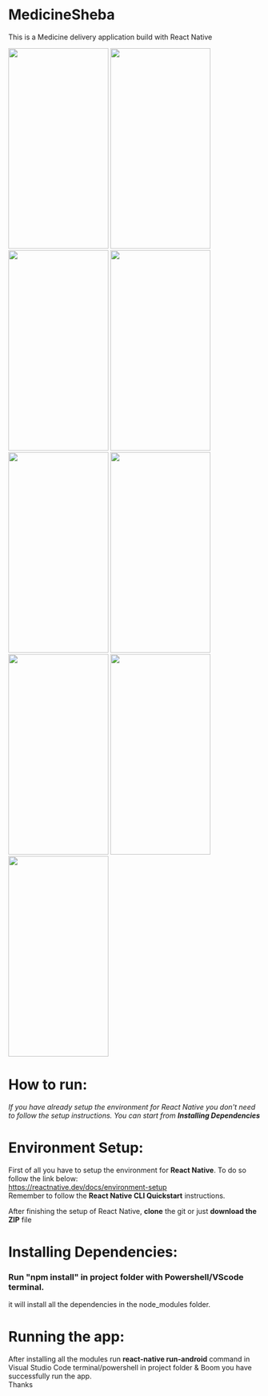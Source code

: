 # MedicineSheba 
This is a Medicine delivery application build with React Native
<p float="left">
  <img src="https://user-images.githubusercontent.com/53004677/89702518-fabe8100-d963-11ea-9711-509a3df0da48.png" width="200" height="400" />
  <img src="https://user-images.githubusercontent.com/53004677/93731858-c8ee3a80-fbf0-11ea-9124-baebfc3115b6.png" width="200" height="400" />
  <img src="https://user-images.githubusercontent.com/53004677/93731965-30a48580-fbf1-11ea-93e1-559f8bfef87a.png" width="200" height="400" />
  <img src="https://user-images.githubusercontent.com/53004677/93731881-dd323780-fbf0-11ea-8c52-4ccc11eb0920.png" width="200" height="400" />
  <img src=https://user-images.githubusercontent.com/53004677/93731889-ecb18080-fbf0-11ea-91b6-f78ddcc0e766.png" width="200" height="400" />
  <img src="https://user-images.githubusercontent.com/53004677/93731915-02bf4100-fbf1-11ea-9fea-a682ff6999fe.png" width="200" height="400" />
  <img src="https://user-images.githubusercontent.com/53004677/93731935-18346b00-fbf1-11ea-8222-8b5119703b3d.png" width="200" height="400" />
  <img src="https://user-images.githubusercontent.com/53004677/93731958-2edac200-fbf1-11ea-8b6e-a66b6f5e7b22.png" width="200" height="400" />
  <img src="https://user-images.githubusercontent.com/53004677/93731964-300bef00-fbf1-11ea-9c0b-80452224ceac.png" width="200" height="400" />


</p>

# How to run:

<i> If you have already setup the environment for React Native you don't need to follow the setup instructions. You can start from **Installing Dependencies**</i></br>

# Environment Setup:<br/>

First of all you have to setup the environment for **React Native**. To do so follow the link below:<br/>
<u>https://reactnative.dev/docs/environment-setup</u> </br>
Remember to follow the **React Native CLI Quickstart** instructions.</br>

After finishing the setup of React Native, **clone** the git or just **download the ZIP** file

# Installing Dependencies:
### Run "npm install" in  project folder with Powershell/VScode terminal.

it will install all the dependencies in the node_modules folder.

# Running the app:
After installing all the modules run **react-native run-android** command in Visual Studio Code terminal/powershell in project folder 
& Boom you have successfully run the app.<br/>
Thanks
